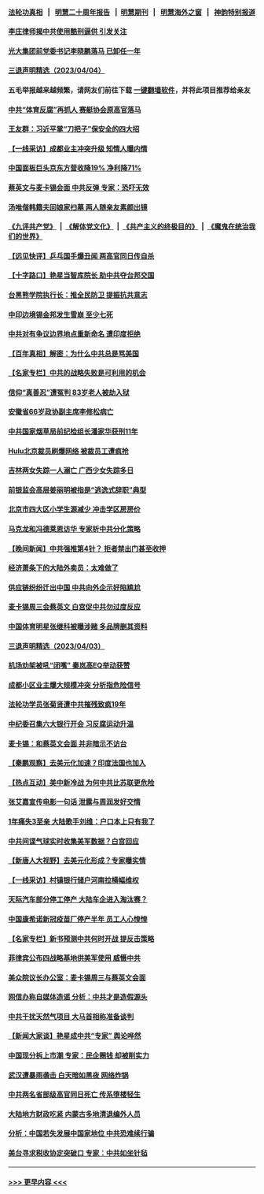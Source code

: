 #### [法轮功真相](https://github.com/gfw-breaker/truth/blob/master/README.md?t=0) &nbsp;&nbsp;|&nbsp;&nbsp; [明慧二十周年报告](https://github.com/gfw-breaker/mh-reports/blob/master/README.md?t=0) &nbsp;&nbsp;|&nbsp;&nbsp;[明慧期刊](https://github.com/gfw-breaker/mh-qikan) &nbsp;&nbsp;|&nbsp;&nbsp; [明慧海外之窗](https://github.com/gfw-breaker/mh-news/blob/master/README.md?t=0) &nbsp;&nbsp;|&nbsp;&nbsp; [神韵特别报道](https://github.com/gfw-breaker/mh-news/blob/master/shenyun.md?t=0)
#### [李庄律师揭中共使用酷刑逼供 引发关注](../pages/nsc413/n13965359.md?t=04051243) 
#### [光大集团前党委书记李晓鹏落马 已卸任一年](../pages/nsc413/n13965381.md?t=04051243) 
#### [三退声明精选（2023/04/04）](../pages/nsc413/n13965384.md?t=04051243) 
#### 五毛举报越来越频繁，请网友们前往下载 [一键翻墙软件](https://github.com/gfw-breaker/ssr-accounts)，并将此项目推荐给亲友
#### [中共“体育反腐”再抓人 赛艇协会原高官落马](../pages/nsc413/n13965340.md?t=04051243) 
#### [王友群：习近平掌“刀把子”保安全的四大招](../pages/nsc413/n13965308.md?t=04051243) 
#### [【一线采访】成都业主冲突升级 知情人曝内情](../pages/nsc413/n13965289.md?t=04051243) 
#### [中国面板巨头京东方营收降19% 净利降71%](../pages/nsc413/n13965307.md?t=04051243) 
#### [蔡英文与麦卡锡会面 中共反弹 专家：恐吓无效](../pages/nsc413/n13965126.md?t=04051243) 
#### [汤唯偕韩籍夫回娘家扫墓 两人随亲友素颜出镜](../pages/nsc413/n13964761.md?t=04051243) 
#### [《九评共产党》](https://github.com/begood0513/9ping.md/blob/master/README.md) &nbsp;|&nbsp; [《解体党文化》](../../../../jtdwh.md/blob/master/README.md)  &nbsp;|&nbsp; [《共产主义的终极目的》](../../../../gczydzjmd.md/blob/master/README.md) &nbsp;|&nbsp; [《魔鬼在统治我们的世界》](../../../../mgztzwmdsj.md/blob/master/README.md) 
#### [【远见快评】乒乓国手爆丑闻 两高官同日传自杀](../pages/nsc413/n13965136.md?t=04051243) 
#### [【十字路口】艳星当智库院长 助中共夺台邦交国](../pages/nsc413/n13965176.md?t=04051243) 
#### [台黑熊学院执行长：推全民防卫 提振抗共意志](../pages/nsc413/n13965150.md?t=04051243) 
#### [中印边境锡金邦发生雪崩 至少七死](../pages/nsc413/n13965210.md?t=04051243) 
#### [中共对有争议边界地点重新命名 遭印度拒绝](../pages/nsc413/n13965173.md?t=04051243) 
#### [【百年真相】解密：为什么中共总是骂美国](../pages/nsc413/n13962802.md?t=04051243) 
#### [【名家专栏】中共的战略失败是可利用的机会](../pages/nsc413/n13964294.md?t=04051243) 
#### [信仰“真善忍”遭冤判 83岁老人被劫入狱](../pages/nsc413/n13958286.md?t=04051243) 
#### [安徽省66岁政协副主席李修松病亡](../pages/nsc413/n13965105.md?t=04051243) 
#### [中共国家烟草局前纪检组长潘家华获刑11年](../pages/nsc413/n13965003.md?t=04051243) 
#### [Hulu北京裁员刷爆网络 被裁员工遭疯抢](../pages/nsc413/n13964997.md?t=04051243) 
#### [吉林两女失踪一人溺亡 广西少女失踪多日](../pages/nsc413/n13964996.md?t=04051243) 
#### [前银监会高层姜丽明被指是“逃逸式辞职”典型](../pages/nsc413/n13964953.md?t=04051243) 
#### [北京市四大区小学生源减少 冲击学区房房价](../pages/nsc413/n13964790.md?t=04051243) 
#### [马克龙和冯德莱恩访华 专家析中共分化策略](../pages/nsc413/n13965002.md?t=04051243) 
#### [【晚间新闻】中共强推第4针？ 拒者禁出门甚至收押](../pages/nsc413/n13964912.md?t=04051243) 
#### [经济萧条下的大陆外卖员：太难做了](../pages/nsc413/n13964551.md?t=04051243) 
#### [供应链纷纷迁出中国 中共向外企示好陷尴尬](../pages/nsc413/n13964766.md?t=04051243) 
#### [麦卡锡周三会蔡英文 白宫促中共勿过度反应](../pages/nsc413/n13964812.md?t=04051243) 
#### [中国体育明星张继科被曝涉赌 多品牌删其资料](../pages/nsc413/n13964711.md?t=04051243) 
#### [三退声明精选（2023/04/03）](../pages/nsc413/n13964792.md?t=04051243) 
#### [机场劝架被吼“闭嘴” 秦岚高EQ举动获赞](../pages/nsc413/n13964701.md?t=04051243) 
#### [成都小区业主爆大规模冲突 分析指危险信号](../pages/nsc413/n13964520.md?t=04051243) 
#### [法轮功学员张菊贤遭中共摧残致疯19年](../pages/nsc413/n13962633.md?t=04051243) 
#### [中纪委召集六大银行开会 习反腐运动升温](../pages/nsc413/n13964647.md?t=04051243) 
#### [麦卡锡：和蔡英文会面 并非暗示不访台](../pages/nsc413/n13964697.md?t=04051243) 
#### [【秦鹏观察】去美元化加速？印度法国也加入](../pages/nsc413/n13964723.md?t=04051243) 
#### [【热点互动】美中新冷战 为何中共比苏联更危险](../pages/nsc413/n13964676.md?t=04051243) 
#### [张艾嘉宣传电影一句话 泄露与周润发好交情](../pages/nsc413/n13964646.md?t=04051243) 
#### [1年痛失3至亲 大陆歌手刘维：户口本上只有我了](../pages/nsc413/n13964562.md?t=04051243) 
#### [中共间谍气球实时收集美军数据？白宫回应](../pages/nsc413/n13964606.md?t=04051243) 
#### [【新唐人大视野】去美元化形成？专家曝实情](../pages/nsc413/n13964577.md?t=04051243) 
#### [【一线采访】村镇银行储户河南拉横幅维权](../pages/nsc413/n13964555.md?t=04051243) 
#### [天际汽车部分停工停产 大陆车企进入淘汰赛？](../pages/nsc413/n13964579.md?t=04051243) 
#### [中国康希诺新冠疫苗厂停产半年 员工人心惶惶](../pages/nsc413/n13964540.md?t=04051243) 
#### [【名家专栏】新书预测中共何时开战 提反击策略](../pages/nsc413/n13964473.md?t=04051243) 
#### [菲律宾公布四战略基地供美军使用 威慑中共](../pages/nsc413/n13964537.md?t=04051243) 
#### [美众院议长办公室：麦卡锡周三与蔡英文会面](../pages/nsc413/n13964550.md?t=04051243) 
#### [网信办称自媒体造谣 分析：中共才是造假源头](../pages/nsc413/n13964481.md?t=04051243) 
#### [中共干扰天然气项目 大马首相称准备谈判](../pages/nsc413/n13964492.md?t=04051243) 
#### [【新闻大家谈】艳星成中共“专家” 舆论哗然](../pages/nsc413/n13964487.md?t=04051243) 
#### [中国现分拆上市潮 专家：民企圈钱 却被削实力](../pages/nsc413/n13964320.md?t=04051243) 
#### [武汉遭暴雨袭击 白天暗如黑夜 网络炸锅](../pages/nsc413/n13964316.md?t=04051243) 
#### [中共两名省部级高官同日死亡 传系堕楼轻生](../pages/nsc413/n13964114.md?t=04051243) 
#### [大陆地方财政吃紧 内蒙古多地清退编外人员](../pages/nsc413/n13964248.md?t=04051243) 
#### [分析：中国若失发展中国家地位 中共恐难续行骗](../pages/nsc413/n13963258.md?t=04051243) 
#### [美台寻求税收协定突破口 专家：中共如坐针毡](../pages/nsc413/n13964095.md?t=04051243) 

----
#### [ >>> 更早内容 <<< ](../indexes/nsc413-earlier.md)
